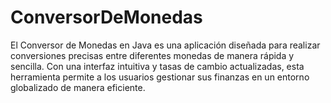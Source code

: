 # ConversorDeMonedas
El Conversor de Monedas en Java es una aplicación diseñada para realizar conversiones precisas entre diferentes monedas de manera rápida y sencilla. Con una interfaz intuitiva y tasas de cambio actualizadas, esta herramienta permite a los usuarios gestionar sus finanzas en un entorno globalizado de manera eficiente.
